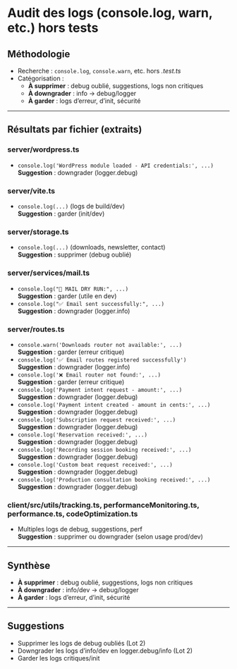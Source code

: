# Audit des logs (console.log, warn, etc.) hors tests

## Méthodologie
- Recherche : `console.log`, `console.warn`, etc. hors *.test.ts*
- Catégorisation :
  - **À supprimer** : debug oublié, suggestions, logs non critiques
  - **À downgrader** : info → debug/logger
  - **À garder** : logs d’erreur, d’init, sécurité

---

## Résultats par fichier (extraits)

### server/wordpress.ts
- `console.log('WordPress module loaded - API credentials:', ...)`  
  **Suggestion** : downgrader (logger.debug)

### server/vite.ts
- `console.log(...)` (logs de build/dev)  
  **Suggestion** : garder (init/dev)

### server/storage.ts
- `console.log(...)` (downloads, newsletter, contact)  
  **Suggestion** : supprimer (debug oublié)

### server/services/mail.ts
- `console.log("📧 MAIL DRY RUN:", ...)`  
  **Suggestion** : garder (utile en dev)
- `console.log("✅ Email sent successfully:", ...)`  
  **Suggestion** : downgrader (logger.info)

### server/routes.ts
- `console.warn('Downloads router not available:', ...)`  
  **Suggestion** : garder (erreur critique)
- `console.log('✅ Email routes registered successfully')`  
  **Suggestion** : downgrader (logger.info)
- `console.log('❌ Email router not found:', ...)`  
  **Suggestion** : garder (erreur critique)
- `console.log('Payment intent request - amount:', ...)`  
  **Suggestion** : downgrader (logger.debug)
- `console.log('Payment intent created - amount in cents:', ...)`  
  **Suggestion** : downgrader (logger.debug)
- `console.log('Subscription request received:', ...)`  
  **Suggestion** : downgrader (logger.debug)
- `console.log('Reservation received:', ...)`  
  **Suggestion** : downgrader (logger.debug)
- `console.log('Recording session booking received:', ...)`  
  **Suggestion** : downgrader (logger.debug)
- `console.log('Custom beat request received:', ...)`  
  **Suggestion** : downgrader (logger.debug)
- `console.log('Production consultation booking received:', ...)`  
  **Suggestion** : downgrader (logger.debug)

### client/src/utils/tracking.ts, performanceMonitoring.ts, performance.ts, codeOptimization.ts
- Multiples logs de debug, suggestions, perf  
  **Suggestion** : supprimer ou downgrader (selon usage prod/dev)

---

## Synthèse
- **À supprimer** : debug oublié, suggestions, logs non critiques
- **À downgrader** : info/dev → debug/logger
- **À garder** : logs d’erreur, d’init, sécurité

---

## Suggestions
- Supprimer les logs de debug oubliés (Lot 2)
- Downgrader les logs d’info/dev en logger.debug/info (Lot 2)
- Garder les logs critiques/init 